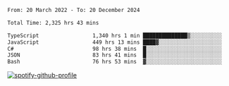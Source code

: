 <!--START_SECTION:waka-->

```txt
From: 20 March 2022 - To: 20 December 2024

Total Time: 2,325 hrs 43 mins

TypeScript                 1,340 hrs 1 min ██████████████▒░░░░░░░░░░   57.62 %
JavaScript                 449 hrs 13 mins ████▓░░░░░░░░░░░░░░░░░░░░   19.32 %
C#                         98 hrs 38 mins  █░░░░░░░░░░░░░░░░░░░░░░░░   04.24 %
JSON                       83 hrs 41 mins  █░░░░░░░░░░░░░░░░░░░░░░░░   03.60 %
Bash                       76 hrs 53 mins  ▓░░░░░░░░░░░░░░░░░░░░░░░░   03.31 %
```

<!--END_SECTION:waka-->
[![spotify-github-profile](https://spotify-github-profile.vercel.app/api/view?uid=c00zprrvy9xiloa9qnco3hmng&cover_image=true&theme=novatorem&show_offline=false&background_color=121212&bar_color=53b14f&bar_color_cover=false)](https://spotify-github-profile.vercel.app/api/view?uid=c00zprrvy9xiloa9qnco3hmng&redirect=true)



